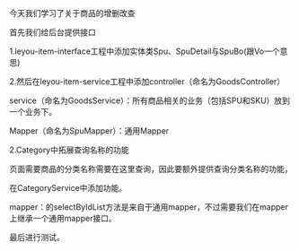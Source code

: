 今天我们学习了关于商品的增删改查

首先我们给后台提供接口

1.leyou-item-interface工程中添加实体类Spu、SpuDetail与SpuBo(跟Vo一个意思)

2.然后在leyou-item-service工程中添加controller（命名为GoodsController）

service（命名为GoodsService）：所有商品相关的业务（包括SPU和SKU）放到一个业务下。

Mapper（命名为SpuMapper）：通用Mapper

2.Category中拓展查询名称的功能

页面需要商品的分类名称需要在这里查询，因此要额外提供查询分类名称的功能，

在CategoryService中添加功能。

mapper：的selectByIdList方法是来自于通用mapper，不过需要我们在mapper上继承一个通用mapper接口。

最后进行测试。


